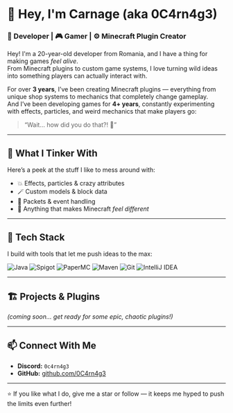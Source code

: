 # 👾 Hey, I'm Carnage (aka 0C4rn4g3)

### 🧠 Developer | 🎮 Gamer | ⚙️ Minecraft Plugin Creator

Hey! I'm a 20-year-old developer from Romania, and I have a thing for making games *feel alive*.  
From Minecraft plugins to custom game systems, I love turning wild ideas into something players can actually interact with.

For over **3 years**, I’ve been creating Minecraft plugins — everything from unique shop systems to mechanics that completely change gameplay.  
And I’ve been developing games for **4+ years**, constantly experimenting with effects, particles, and weird mechanics that make players go:

> “Wait… how did you do that?! 🤯”

---

## 🧩 What I Tinker With
Here’s a peek at the stuff I like to mess around with:

- 💥 Effects, particles & crazy attributes  
- 🪄 Custom models & block data  
- 🧩 Packets & event handling  
- 🧱 Anything that makes Minecraft *feel different*  

---

## 🧰 Tech Stack
I build with tools that let me push ideas to the max:

![Java](https://img.shields.io/badge/Java-%23ED8B00.svg?style=for-the-badge&logo=openjdk&logoColor=white)
![Spigot](https://img.shields.io/badge/Spigot-%23F68C1E.svg?style=for-the-badge&logo=spigotmc&logoColor=white)
![PaperMC](https://img.shields.io/badge/PaperMC-%23006BB6.svg?style=for-the-badge&logo=paper&logoColor=white)
![Maven](https://img.shields.io/badge/Maven-%23C71A36.svg?style=for-the-badge&logo=apachemaven&logoColor=white)
![Git](https://img.shields.io/badge/Git-%23F05033.svg?style=for-the-badge&logo=git&logoColor=white)
![IntelliJ IDEA](https://img.shields.io/badge/IntelliJ%20IDEA-%23000000.svg?style=for-the-badge&logo=intellijidea&logoColor=white)

---

## 🏗️ Projects & Plugins
*(coming soon… get ready for some epic, chaotic plugins!)*

---

## 📫 Connect With Me
- **Discord:** `0c4rn4g3`  
- **GitHub:** [github.com/0C4rn4g3](https://github.com/0C4rn4g3)

---

⭐ If you like what I do, give me a star or follow — it keeps me hyped to push the limits even further!
